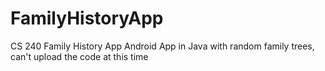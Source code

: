 # FamilyHistoryApp
CS 240 Family History App
Android App in Java with random family trees, can't upload the code at this time
